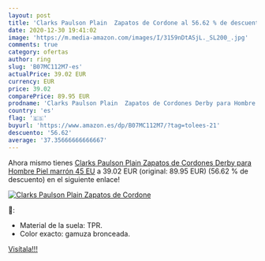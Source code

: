 ```yaml
---
layout: post
title: 'Clarks Paulson Plain  Zapatos de Cordone al 56.62 % de descuento'
date: 2020-12-30 19:41:02
image: 'https://m.media-amazon.com/images/I/3159nDtASjL._SL200_.jpg'
comments: true
category: ofertas
author: ring
slug: 'B07MC112M7-es'
actualPrice: 39.02 EUR
currency: EUR
price: 39.02
comparePrice: 89.95 EUR
prodname: 'Clarks Paulson Plain  Zapatos de Cordones Derby para Hombre  Piel marrón  45 EU'
country: 'es'
flag: '🇪🇸'
buyurl: 'https://www.amazon.es/dp/B07MC112M7/?tag=tolees-21'
descuento: '56.62'
average: '37.35666666666667'
---
```


Ahora mismo tienes [Clarks Paulson Plain  Zapatos de Cordones Derby para Hombre  Piel marrón  45 EU](https://www.amazon.es/dp/B07MC112M7/?tag=tolees-21) a 39.02 EUR (original: 89.95 EUR) (56.62 %  de descuento) en el siguiente enlace!

[![Clarks Paulson Plain  Zapatos de Cordone](https://m.media-amazon.com/images/I/3159nDtASjL._SL200_.jpg)](https://www.amazon.es/dp/B07MC112M7/?tag=tolees-21)

🔎:

- Material de la suela: TPR.
- Color exacto: gamuza bronceada.

[Visítala!!!](https://www.amazon.es/dp/B07MC112M7/?tag=tolees-21)
